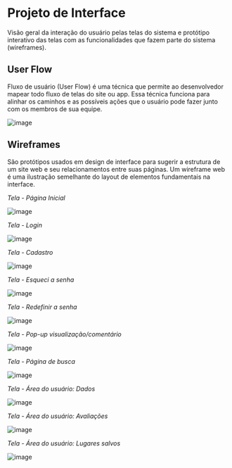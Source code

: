 
# Projeto de Interface


Visão geral da interação do usuário pelas telas do sistema e protótipo interativo das telas com as funcionalidades que fazem parte do sistema (wireframes).

## User Flow

Fluxo de usuário (User Flow) é uma técnica que permite ao desenvolvedor mapear todo fluxo de telas do site ou app. Essa técnica funciona para alinhar os caminhos e as possíveis ações que o usuário pode fazer junto com os membros de sua equipe.

![image](https://user-images.githubusercontent.com/60409021/164943032-89253d66-2f77-4958-be9f-5039fbcaed6a.png)


## Wireframes

São protótipos usados em design de interface para sugerir a estrutura de um site web e seu relacionamentos entre suas páginas. Um wireframe web é uma ilustração semelhante do layout de elementos fundamentais na interface.
 
*Tela - Página Inicial*

![image](https://user-images.githubusercontent.com/60409021/164943750-eff417d1-6a01-489f-88e9-acbe7a57946c.png)


*Tela - Login*

![image](https://user-images.githubusercontent.com/60409021/164943730-ca9a7454-24ca-44f5-8f98-96b0c7aa61db.png)


*Tela - Cadastro*

![image](https://user-images.githubusercontent.com/60409021/164944000-9272a5e0-9d57-4ea9-b56d-a9d2655b6774.png)


*Tela - Esqueci a senha*

![image](https://user-images.githubusercontent.com/60409021/164944038-4b66b82f-49d4-49a1-8ded-9b4859aee23e.png)


*Tela - Redefinir a senha*

![image](https://user-images.githubusercontent.com/60409021/164944059-8115f0bf-83c6-48d9-8d37-f439c53dab83.png)


*Tela - Pop-up visualização/comentário*

![image](https://user-images.githubusercontent.com/60409021/164944079-5e51345e-30a7-4524-8681-a2eaada51775.png)


*Tela - Página de busca*

![image](https://user-images.githubusercontent.com/60409021/164944109-9f1642dd-42b3-42f1-b5ff-d44386a82e80.png)


*Tela - Área do usuário: Dados*

![image](https://user-images.githubusercontent.com/60409021/164944119-c2932aa1-86e2-46d9-b1e7-9779c8a6f432.png)


*Tela - Área do usuário: Avaliações*

![image](https://user-images.githubusercontent.com/60409021/164944129-08874d64-5f8d-4742-8aee-5fbae5a89d2d.png)


*Tela - Área do usuário: Lugares salvos*

![image](https://user-images.githubusercontent.com/60409021/164944150-bbf28ace-b8f5-4f71-b1bb-f1e464609d6f.png)


